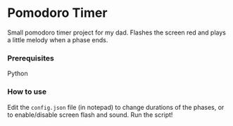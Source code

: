 # Pomodoro Timer

Small pomodoro timer project for my dad.
Flashes the screen red and plays a little melody when a phase ends.

### Prerequisites
Python

### How to use
Edit the `config.json` file (in notepad) to change durations of the phases, or to enable/disable screen flash and sound.
Run the script!
